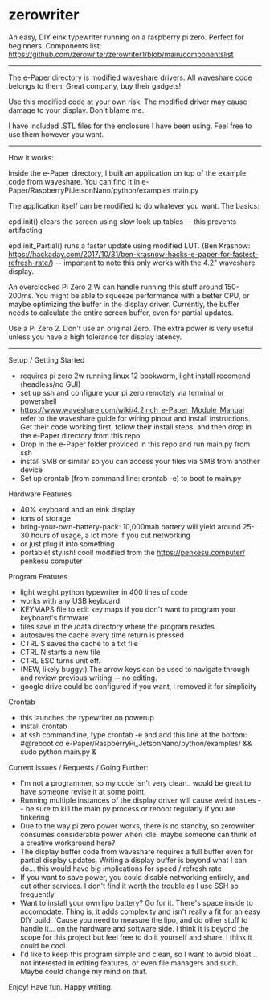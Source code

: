 # zerowriter

An easy, DIY eink typewriter running on a raspberry pi zero. Perfect for beginners.
Components list: https://github.com/zerowriter/zerowriter1/blob/main/componentslist

----------
 
The e-Paper directory is modified waveshare drivers. All waveshare code belongs to them. Great company, buy their gadgets!

Use this modified code at your own risk. The modified driver may cause damage to your display. Don't blame me.

I have included .STL files for the enclosure I have been using. Feel free to use them however you want.

----------

How it works:

Inside the e-Paper directory, I built an application on top of the example code from waveshare. You can find it in e-Paper/RaspberryPiJetsonNano/python/examples main.py

The application itself can be modified to do whatever you want. The basics:

epd.init() clears the screen using slow look up tables -- this prevents artifacting

epd.init_Partial() runs a faster update using modified LUT. (Ben Krasnow: https://hackaday.com/2017/10/31/ben-krasnow-hacks-e-paper-for-fastest-refresh-rate/) -- important to note this only works with the 4.2" waveshare display.

An overclocked Pi Zero 2 W can handle running this stuff around 150-200ms. You might be able to squeeze performance with a better CPU, or maybe optimizing the buffer in the display driver. Currently, the buffer needs to calculate the entire screen buffer, even for partial updates.

Use a Pi Zero 2. Don't use an original Zero. The extra power is very useful unless you have a high tolerance for display latency.

----------

Setup / Getting Started
- requires pi zero 2w running linux 12 bookworm, light install recomend (headless/no GUI)
- set up ssh and configure your pi zero remotely via terminal or powershell
- https://www.waveshare.com/wiki/4.2inch_e-Paper_Module_Manual refer to the waveshare guide for wiring pinout and install instructions. Get their code working first, follow their install steps, and then drop in the e-Paper directory from this repo.
- Drop in the e-Paper folder provided in this repo and run main.py from ssh
- install SMB or similar so you can access your files via SMB from another device
- Set up crontab (from command line: crontab -e) to boot to main.py

Hardware Features
- 40% keyboard and an eink display
- tons of storage
- bring-your-own-battery-pack: 10,000mah battery will yield around 25-30 hours of usage, a lot more if you cut networking
- or just plug it into something
- portable! stylish! cool! modified from the https://penkesu.computer/ penkesu computer

Program Features
- light weight python typewriter in 400 lines of code
- works with any USB keyboard
- KEYMAPS file  to edit key maps if you don't want to program your keyboard's firmware
- files save in the /data directory where the program resides
- autosaves the cache every time return is pressed
- CTRL S saves the cache to a txt file
- CTRL N starts a new file
- CTRL ESC turns unit off.
- (NEW, likely buggy:) The arrow keys can be used to navigate through and review previous writing -- no editing.
- google drive could be configured if you want, i removed it for simplicity

Crontab
  - this launches the typewriter on powerup
  - install crontab
  - at ssh commandline, type crontab -e and add this line at the bottom:
  #@reboot cd e-Paper/RaspberryPi_JetsonNano/python/examples/ && sudo python main.py &

Current Issues / Requests / Going Further:
- I'm not a programmer, so my code isn't very clean.. would be great to have someone revise it at some point.
- Running multiple instances of the display driver will cause weird issues -- be sure to kill the main.py process or reboot regularly if you are tinkering
- Due to the way pi zero power works, there is no standby, so zerowriter consumes considerable power when idle. maybe someone can think of a creative workaround here?
- The display buffer code from waveshare requires a full buffer even for partial display updates. Writing a display buffer is beyond what I can do... this would have big implications for speed / refresh rate
- If you want to save power, you could disable networking entirely, and cut other services. I don't find it worth the trouble as I use SSH so frequently 
- Want to install your own lipo battery? Go for it. There's space inside to accomodate. Thing is, it adds complexity and isn't really a fit for an easy DIY build. 'Cause you need to measure the lipo, and do other stuff to handle it... on the hardware and software side. I think it is beyond the scope for this project but feel free to do it yourself and share. I think it could be cool.
- I'd like to keep this program simple and clean, so I want to avoid bloat... not interested in editing features, or even file managers and such. Maybe could change my mind on that.

Enjoy! Have fun. Happy writing.
